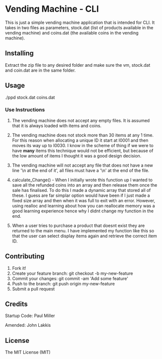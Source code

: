 
# Vending Machine - CLI 

This is just a simple vending machine application that is intended for CLI. It takes in two files as parameters, stock.dat (list of products available in the vending machine) and coins.dat (the available coins in the vending machine).

## Installing

Extract the zip file to any desired folder and make sure the vm, stock.dat and coin.dat are in the same folder.

## Usage

./ppd stock.dat coins.dat


### Use Instructions 

1. The vending machine does not accept any empty files. It is assumed that it is 
always loaded with items and coins. 

2. The vending machine does not stock more than 30 items at any 1 time. For this reason 
when allocating a unique ID it start at I0001 and then moves its way up to I0030. I know in the 
scheme of thing if we were to have **many** items this technique would not be efficient, but because of
the low amount of items I thought it was a good design decision. 

3. The vending machine will not accept any file that does not have a new line '\n at the end of it', all
files must have a '\n' at the end of the file. 

4. calculate_Change() - When I initially wrote this function up I wanted to save all the refunded coins into an array and then release them once the sale has finalised. To do this I made a dynamic array
that stored all of these. I guess are far simplar option would have been if I just made a fixed size array and then when it was full to exit with an error. However, using realloc and learning about how you can reallocate memory was a good learning experience hence why I didnt change my function in the end. 

5. When a user tries to purchase a product that doesnt exist they are returned to the main menu. I have implemented my function like this so that the user can select display items again and retrieve the correct item ID.

## Contributing

1. Fork it!
2. Create your feature branch: git checkout -b my-new-feature
3. Commit your changes: git commit -am 'Add some feature'
4. Push to the branch: git push origin my-new-feature
5. Submit a pull request 

## Credits

Startup Code: Paul Miller

Amended: John Lakkis

## License

The MIT License (MIT)